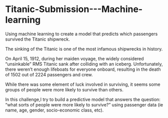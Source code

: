 # Titanic-Submission---Machine-learning

Using machine learning to create a model that predicts which passengers survived the Titanic shipwreck.
 
The sinking of the Titanic is one of the most infamous shipwrecks in history.

On April 15, 1912, during her maiden voyage, the widely considered “unsinkable” RMS Titanic sank after colliding with an iceberg. Unfortunately, there weren’t enough lifeboats for everyone onboard, resulting in the death of 1502 out of 2224 passengers and crew.

While there was some element of luck involved in surviving, it seems some groups of people were more likely to survive than others.

In this challenge,I try to build a predictive model that answers the question: “what sorts of people were more likely to survive?” using passenger data (ie name, age, gender, socio-economic class, etc).
